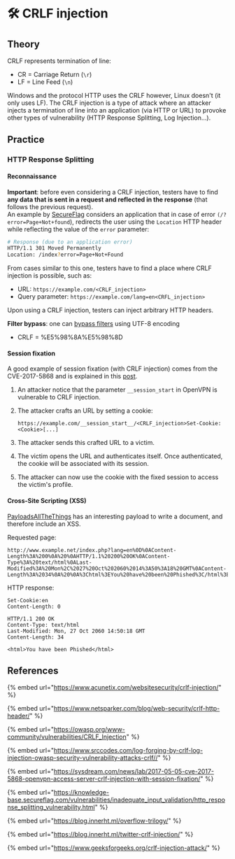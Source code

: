 # 🛠️ CRLF injection

## Theory

CRLF represents termination of line:

* CR = Carriage Return (`\r`)
* LF = Line Feed (`\n`)

Windows and the protocol HTTP uses the CRLF however, Linux doesn't (it only uses LF). The CRLF injection is a type of attack where an attacker injects a termination of line into an application (via HTTP or URL) to provoke other types of vulnerability (HTTP Response Splitting, Log Injection...).

## Practice

### HTTP Response Splitting

#### **Reconnaissance**

**Important**: before even considering a CRLF injection, testers have to find **any data that is sent in a request and reflected in the response** (that follows the previous request). \
An example by [SecureFlag](https://knowledge-base.secureflag.com/vulnerabilities/inadequate_input_validation/http_response_splitting_vulnerability.html) considers an application that in case of error `(/?error=Page+Not+found`), redirects the user using the `Location` HTTP header while reflecting the value of the `error` parameter:

```bash
# Response (due to an application error)
HTTP/1.1 301 Moved Permanently
Location: /index?error=Page+Not+Found
```

From cases similar to this one, testers have to find a place where CRLF injection is possible, such as:

* URL: `https://example.com/<CRLF_injection>`
* Query parameter: `https://example.com/lang=en<CRFL_injection>`

Upon using a CRLF injection, testers can inject arbitrary HTTP headers.

**Filter bypass**: one can [bypass filters](https://blog.innerht.ml/twitter-crlf-injection/) using UTF-8 encoding

* CRLF = %E5%98%8A%E5%98%8D

#### Session fixation

A good example of session fixation (with CRLF injection) comes from the CVE-2017-5868 and is explained in this [post](https://sysdream.com/news/lab/2017-05-05-cve-2017-5868-openvpn-access-server-crlf-injection-with-session-fixation/).

1. An attacker notice that the parameter `__session_start` in OpenVPN is vulnerable to CRLF injection.
2.  The attacker crafts an URL by setting a cookie:

    ```
    https://example.com/__session_start__/<CRLF_injection>Set-Cookie:<Cookie>[...]
    ```
3. The attacker sends this crafted URL to a victim.
4. The victim opens the URL and authenticates itself. Once authenticated, the cookie will be associated with its session.
5. The attacker can now use the cookie with the fixed session to access the victim's profile.

#### Cross-Site Scripting (XSS)

[PayloadsAllTheThings](https://github.com/swisskyrepo/PayloadsAllTheThings/tree/master/CRLF%20Injection) has an interesting payload to write a document, and therefore include an XSS.

Requested page:

```
http://www.example.net/index.php?lang=en%0D%0AContent-Length%3A%200%0A%20%0AHTTP/1.1%20200%20OK%0AContent-Type%3A%20text/html%0ALast-Modified%3A%20Mon%2C%2027%20Oct%202060%2014%3A50%3A18%20GMT%0AContent-Length%3A%2034%0A%20%0A%3Chtml%3EYou%20have%20been%20Phished%3C/html%3E
```

HTTP response:

```
Set-Cookie:en
Content-Length: 0
​
HTTP/1.1 200 OK
Content-Type: text/html
Last-Modified: Mon, 27 Oct 2060 14:50:18 GMT
Content-Length: 34
​
<html>You have been Phished</html>
```

## References

{% embed url="https://www.acunetix.com/websitesecurity/crlf-injection/" %}

{% embed url="https://www.netsparker.com/blog/web-security/crlf-http-header/" %}

{% embed url="https://owasp.org/www-community/vulnerabilities/CRLF_Injection" %}

{% embed url="https://www.srccodes.com/log-forging-by-crlf-log-injection-owasp-security-vulnerability-attacks-crlf//" %}

{% embed url="https://sysdream.com/news/lab/2017-05-05-cve-2017-5868-openvpn-access-server-crlf-injection-with-session-fixation/" %}

{% embed url="https://knowledge-base.secureflag.com/vulnerabilities/inadequate_input_validation/http_response_splitting_vulnerability.html" %}

{% embed url="https://blog.innerht.ml/overflow-trilogy/" %}

{% embed url="https://blog.innerht.ml/twitter-crlf-injection/" %}

{% embed url="https://www.geeksforgeeks.org/crlf-injection-attack/" %}
